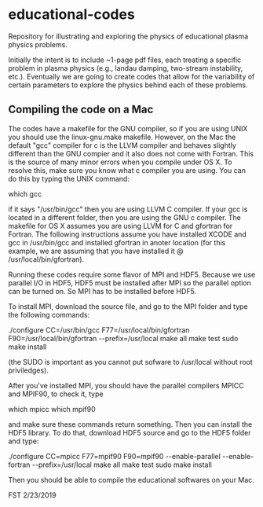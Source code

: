 # educational-codes
Repository for illustrating and exploring the physics of educational plasma physics problems.

Initially the intent is to include ~1-page pdf files, each treating a specific problem in plasma physics (e.g., landau damping, two-stream instability, etc.).  Eventually we are going to create codes that allow for the variability of certain parameters to explore the physics behind each of these problems.

## Compiling the code on a Mac

The codes have a makefile for the GNU compiler, so if you are using UNIX you should use the linux-gnu.make makefile.  However, on the Mac the default "gcc" compiler for c is the LLVM compiler and behaves slightly different than the GNU compier and it also does not come  with Fortran.  This is the source of many minor errors when you compile under OS X.  To resolve this, make sure you know what c compiler you are using.  You can do this by typing the UNIX command:

which gcc

if it says "/usr/bin/gcc" then you are using LLVM C compiler.  If your gcc is located in a different folder, then you are using the GNU c compiler.  The makefile for OS X assumes you are using LLVM for C and gfortran for Fortran.  The following instructions assume you have installed XCODE and gcc in /usr/bin/gcc and installed gfortran in anoter location (for this example, we are assuming that you have installed it @ /usr/local/bin/gfortran).  

Running these codes require some flavor of MPI and HDF5.  Because we use parallel I/O in HDF5, HDF5 must be installed after MPI so the parallel option can be turned on.  So MPI has to be installed before HDF5.

To install MPI, download the source file, and go to the MPI folder and type the following commands:

./configure CC=/usr/bin/gcc F77=/usr/local/bin/gfortran F90=/usr/local/bin/gfortran --prefix=/usr/local
make all
make test
sudo make install

(the SUDO is important as you cannot put sofware to /usr/local without root priviledges).

After you've installed MPI, you should have the parallel compilers MPICC and MPIF90, to check it, type

which mpicc
which mpif90

and make sure these commands return something.  Then you can install the HDF5 library.  To do that, download HDF5 source and go to the HDF5 folder and type:

./configure CC=mpicc F77=mpif90 F90=mpif90  --enable-parallel --enable-fortran --prefix=/usr/local
make all
make test
sudo make install

Then you should be able to compile the educational softwares on your Mac.


FST 2/23/2019
